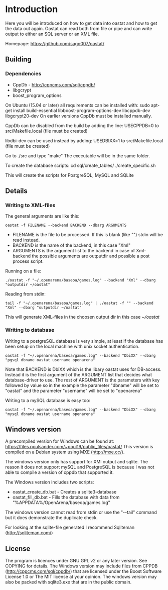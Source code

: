 # Introduction 

Here you will be introduced on how to get data into oastat and how to get the data out again. Oastat can read both from file or pipe and can write output to either an SQL server or an XML file.

Homepage: https://github.com/sago007/oastat/

## Building

### Dependencies

* CppDb - http://cppcms.com/sql/cppdb/
* libgcrypt
* boost_program_options

On Ubuntu (15.04 or later) all requirements can be installed with: sudo apt-get install build-essential libboost-program-options-dev libcppdb-dev libgcrypt20-dev
On earlier versions CppDb must be installed manually.

CppDb can be disabled from the build by adding the line:
USECPPDB=0 to src/Makefile.local (file must be created)

libdbi-dev can be used instead by adding:
USEDBIXX=1 to src/Makefile.local (file must be created)

Go to ./src and type "make"
The executable will be in the same folder.

To create the database scripts:
cd sql/create_tables/
./create_specific.sh

This will create the scripts for PostgreSQL, MySQL and SQLite

## Details 

### Writing to XML-files 

The general arguments are like this:

    oastat -f FILENAME --backend BACKEND --dbarg ARGUMENTS
    
  * FILENAME is the file to be processed. If this is blank (like "") stdin will be read instead.
  * BACKEND is the name of the backend, in this case "Xml"
  * ARGUMENTS is the argument list to the backend in case of Xml-backend the possible arguments are outputdir and possible a post process script. 

Running on a file:

    ./oastat -f "~/.openarena/baseoa/games.log" --backend "Xml" --dbarg "outputdir ~/oastat"

Reading from stdin:

    tail -f "~/.openarena/baseoa/games.log" | ./oastat -f "" --backend "Xml" --dbarg "outputdir ~/oastat"

This will generate XML-files in the choosen output dir in this case *~/oastat*

### Writing to database 
Writing to a postgreSQL database is very simple, at least if the database has been setup on the local machine with unix socket authentication.

    oastat -f "~/.openarena/baseoa/games.log" --backend "DbiXX" --dbarg "pgsql dbname oastat username openarena"


Note that BACKEND is DbiXX which is the libary oastat uses for DB-access. Instead it is the first argument of the ARGUMENT list that decides what database-driver to use. The rest of ARGUMENT is the parameters with key followed by value so in the example the parameter "dbname" will be set to "oastat" and the parameter "username" will be set to "openarena"

Writing to a mySQL database is easy too:

    oastat -f "~/.openarena/baseoa/games.log" --backend "DbiXX" --dbarg "mysql dbname oastat username openarena"

## Windows version 
A precompiled version for Windows can be found at: https://files.poulsander.com/~poul19/public_files/oastat/
This version is compiled on a Debian system using MXE (http://mxe.cc/). 

The windows version only has support for XMl output and sqlite. The reason it does not support mySQL and PostgreSQL is because I was not able to compile a version of cppdb that supported it.

The Windows version includes two scripts:
* oastat_create_db.bat - Creates a sqlite3-database
* oastat_fill_db.bat - Fills the database with data from "%APPDATA%/OpenArena/baseoa/games.log"

The windows version cannot read from stdin or use the "--tail" command but it does demonstrate the duplicate check.  

For looking at the sqlite-file generated I recommend Sqliteman (http://sqliteman.com/)

## License
The program is licences under GNU GPL v2 or any later version. See COPYING for details. 
The Windows version may include files from CPPDB (http://cppcms.com/sql/cppdb/) that are licensed under the Boost Software License 1.0 or The MIT license at your opinion.
The windows version may also be packed with sqlite3.exe that are in the public domain. 
